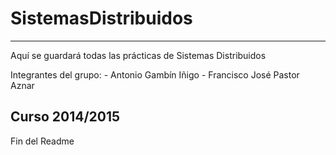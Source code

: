 # SistemasDistribuidos
--------
Aquí se guardará todas las prácticas de Sistemas Distribuidos

Integrantes del grupo:
    - Antonio Gambín Iñigo
    - Francisco José Pastor Aznar

Curso 2014/2015
--------

Fin del Readme
